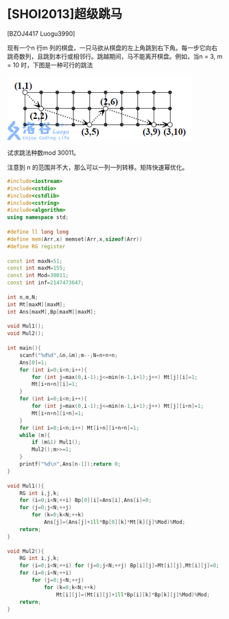 # [SHOI2013]超级跳马
[BZOJ4417 Luogu3990]

现有一个n 行m 列的棋盘，一只马欲从棋盘的左上角跳到右下角。每一步它向右跳奇数列，且跳到本行或相邻行。跳越期间，马不能离开棋盘。例如，当n = 3, m = 10 时，下图是一种可行的跳法

![BZOJ4417](_v_images/_bzoj4417_1541684813_625507897.png)

试求跳法种数mod 30011。

注意到 n 的范围并不大，那么可以一列一列转移。矩阵快速幂优化。

```cpp
#include<iostream>
#include<cstdio>
#include<cstdlib>
#include<cstring>
#include<algorithm>
using namespace std;

#define ll long long
#define mem(Arr,x) memset(Arr,x,sizeof(Arr))
#define RG register

const int maxN=51;
const int maxM=155;
const int Mod=30011;
const int inf=2147473647;

int n,m,N;
int Mt[maxM][maxM];
int Ans[maxM],Bp[maxM][maxM];

void Mul1();
void Mul2();

int main(){
	scanf("%d%d",&n,&m);m--;N=n+n+n;
	Ans[0]=1;
	for (int i=0;i<n;i++){
		for (int j=max(0,i-1);j<=min(n-1,i+1);j++) Mt[j][i]=1;
		Mt[i+n+n][i]=1;
	}
	for (int i=0;i<n;i++){
		for (int j=max(0,i-1);j<=min(n-1,i+1);j++) Mt[j][i+n]=1;
		Mt[i+n+n][i+n]=1;
	}
	for (int i=0;i<n;i++) Mt[i+n][i+n+n]=1;
	while (m){
		if (m&1) Mul1();
		Mul2();m>>=1;
	}
	printf("%d\n",Ans[n-1]);return 0;
}

void Mul1(){
	RG int i,j,k;
	for (i=0;i<N;++i) Bp[0][i]=Ans[i],Ans[i]=0;
	for (j=0;j<N;++j)
		for (k=0;k<N;++k)
			Ans[j]=(Ans[j]+1ll*Bp[0][k]*Mt[k][j]%Mod)%Mod;
	return;
}

void Mul2(){
	RG int i,j,k;
	for (i=0;i<N;++i) for (j=0;j<N;++j) Bp[i][j]=Mt[i][j],Mt[i][j]=0;
	for (i=0;i<N;++i)
		for (j=0;j<N;++j)
			for (k=0;k<N;++k)
				Mt[i][j]=(Mt[i][j]+1ll*Bp[i][k]*Bp[k][j]%Mod)%Mod;
	return;
}
```
